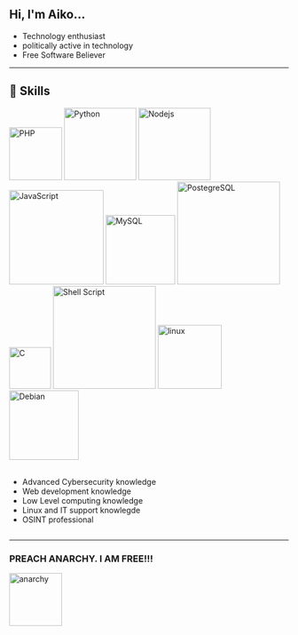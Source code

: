 ## Hi, I'm Aiko...
  <ul>
    <li> Technology enthusiast </li>
    <li> politically active in technology </li>
    <li> Free Software Believer </li>
  </ul>
<hr>

## 💎 Skills <br>
<div style="display: inline-block">
  <img width="95" alt="PHP" src="https://img.shields.io/badge/php-%23777BB4.svg?style=for-the-badge&logo=php&logoColor=white"/>
  <img width="130" alt="Python" src="https://img.shields.io/badge/python-3670A0?style=for-the-badge&logo=python&logoColor=ffdd54" /> 
  <img width="130" alt="Nodejs" src="https://img.shields.io/badge/Node.js-43853D?style=for-the-badge&logo=node.js&logoColor=white" />  
  <img width="170" alt="JavaScript" src="https://img.shields.io/badge/javascript-%23323330.svg?style=for-the-badge&logo=javascript&logoColor=%23F7DF1E" />
  <img width="125" alt="MySQL" src="https://img.shields.io/badge/mysql-%2300f.svg?style=for-the-badge&logo=mysql&logoColor=white"/>
  <img width="185" alt="PostegreSQL" src="https://img.shields.io/badge/PostgreSQL-316192?style=for-the-badge&logo=postgresql&logoColor=white"/>
  <img width="75" alt="C" src="https://img.shields.io/badge/C-00599C?style=for-the-badge&logo=c&logoColor=white"/>
  <img width="185" alt="Shell Script" src="https://img.shields.io/badge/Shell_Script-121011?style=for-the-badge&logo=gnu-bash&logoColor=white"/>
  <img width="115" alt="linux" src="https://img.shields.io/badge/Linux-FCC624?style=for-the-badge&logo=linux&logoColor=black"/>
  <img width="125" alt="Debian" src="https://img.shields.io/badge/Debian-A81D33?style=for-the-badge&logo=debian&logoColor=white"/>
  <ul><br>
    <li> Advanced Cybersecurity knowledge</li>
    <li> Web development knowledge</li>
    <li> Low Level computing knowledge </li>
    <li> Linux and IT support knowlegde </li>
    <li> OSINT professional </li>
  </ul>
</div>
<hr>
 

### PREACH ANARCHY. I AM FREE!!!
<img width="95" src="https://upload.wikimedia.org/wikipedia/commons/thumb/c/c9/Circle-A_red.svg/2048px-Circle-A_red.svg.png" alt="anarchy">
<br>


